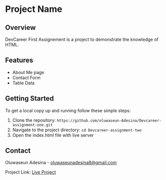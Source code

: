 # Project Name

## Overview

DevCareer First Assignement is a project to demonstrate the knowledge of HTML. 
## Features

- About Me page
- Contact Form
- Table Data

## Getting Started

To get a local copy up and running follow these simple steps:

1. Clone the repository: `https://github.com/oluwaseun-Adesina/Devcareer-assignment-one.git`
2. Navigate to the project directory: `cd Devcareer-assignment-two`
3. Open the index.html file with live server


## Contact

Oluwaseun Adesina - oluwaseunadesina8@gmail.com

Project Link: [Live Project](https://oluwaseun-adesina.github.io/Devcareer-assignment-two/)

